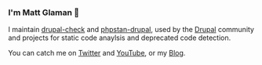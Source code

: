 ### I'm Matt Glaman 👋

I maintain [drupal-check](https://github.com/mglaman/drupal-check) and [phpstan-drupal](https://github.com/mglaman/phpstan-drupal), used by the [Drupal](https://www.drupal.org) community and projects for static code anaylsis and deprecated code detection.

You can catch me on [Twitter](https://twitter.com/nmdmatt) and [YouTube](https://www.youtube.com/channel/UCFntxnFeNN9DXNNrPi4s4Hg), or my [Blog](https://mglaman.dev/).

<!--
**mglaman/mglaman** is a ✨ _special_ ✨ repository because its `README.md` (this file) appears on your GitHub profile.

Here are some ideas to get you started:

- 🔭 I’m currently working on ...
- 🌱 I’m currently learning ...
- 👯 I’m looking to collaborate on ...
- 🤔 I’m looking for help with ...
- 💬 Ask me about ...
- 📫 How to reach me: ...
- 😄 Pronouns: ...
- ⚡ Fun fact: ...
-->
